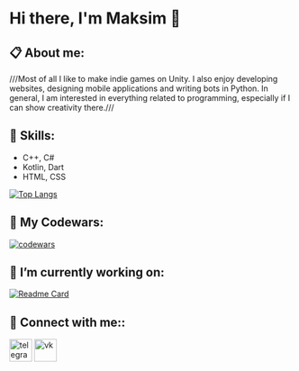 # Hi there, I'm Maksim 👋

## 📋 About me:

///Most of all I like to make indie games on Unity. I also enjoy developing websites, designing mobile applications and writing bots in Python. In general, I am interested in everything related to programming, especially if I can show creativity there.///

## 💪 Skills:

- C++, C#
- Kotlin, Dart
- HTML, CSS

[![Top Langs](https://github-readme-stats.vercel.app/api/top-langs/?username=Velp6268&theme=dark)](https://github.com/anuraghazra/github-readme-stats)

## 👊 My Codewars:

[![codewars](https://www.codewars.com/users/Velp/badges/large)](https://www.codewars.com/users/Velp)

## 🔭 I’m currently working on:

[![Readme Card](https://github-readme-stats.vercel.app/api/pin/?username=Velp6268&repo=AppHealthStatus&theme=dark)](https://github.com/Velp6268/AppHealthStatus)

## 💬 Connect with me::

[<img src='https://i.ibb.co/FVFB0kQ/Telegram.png' alt='telegram' height='40'>](https://t.me/velp1k)  [<img src='https://i.ibb.co/3z7VWTP/vk.png' alt='vk' height='40'>](https://vk.com/mnochevny)  
